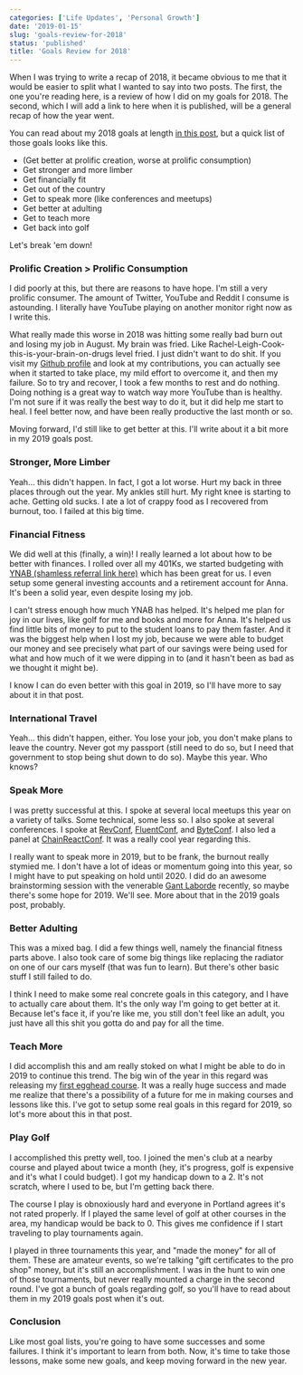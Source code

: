 ```yaml
---
categories: ['Life Updates', 'Personal Growth']
date: '2019-01-15'
slug: 'goals-review-for-2018'
status: 'published'
title: 'Goals Review for 2018'
---
```


When I was trying to write a recap of 2018, it became obvious to me that it would be easier to split what I wanted to say into two posts. The first, the one you're reading here, is a review of how I did on my goals for 2018. The second, which I will add a link to here when it is published, will be a general recap of how the year went.

You can read about my 2018 goals at length [in this post](/goals-for-2018), but a quick list of those goals looks like this.

- (Get better at prolific creation, worse at prolific consumption)
- Get stronger and more limber
- Get financially fit
- Get out of the country
- Get to speak more (like conferences and meetups)
- Get better at adulting
- Get to teach more
- Get back into golf

Let's break 'em down!

### Prolific Creation > Prolific Consumption

I did poorly at this, but there are reasons to have hope. I'm still a very prolific consumer. The amount of Twitter, YouTube and Reddit I consume is astounding. I literally have YouTube playing on another monitor right now as I write this.

What really made this worse in 2018 was hitting some really bad burn out and losing my job in August. My brain was fried. Like Rachel-Leigh-Cook-this-is-your-brain-on-drugs level fried. I just didn't want to do shit. If you visit my [Github profile](https://github.com/kyleshevlin) and look at my contributions, you can actually see when it started to take place, my mild effort to overcome it, and then my failure. So to try and recover, I took a few months to rest and do nothing. Doing nothing is a great way to watch way more YouTube than is healthy. I'm not sure if it was really the best way to do it, but it did help me start to heal. I feel better now, and have been really productive the last month or so.

Moving forward, I'd still like to get better at this. I'll write about it a bit more in my 2019 goals post.

### Stronger, More Limber

Yeah... this didn't happen. In fact, I got a lot worse. Hurt my back in three places through out the year. My ankles still hurt. My right knee is starting to ache. Getting old sucks. I ate a lot of crappy food as I recovered from burnout, too. I failed at this big time.

### Financial Fitness

We did well at this (finally, a win)! I really learned a lot about how to be better with finances. I rolled over all my 401Ks, we started budgeting with [YNAB (shamless referral link here)](https://ynab.com/referral/?ref=LYFmWa7NnaXUdCxR&utm_source=customer_referral) which has been great for us. I even setup some general investing accounts and a retirement account for Anna. It's been a solid year, even despite losing my job.

I can't stress enough how much YNAB has helped. It's helped me plan for joy in our lives, like golf for me and books and more for Anna. It's helped us find little bits of money to put to the student loans to pay them faster. And it was the biggest help when I lost my job, because we were able to budget our money and see precisely what part of our savings were being used for what and how much of it we were dipping in to (and it hasn't been as bad as we thought it might be).

I know I can do even better with this goal in 2019, so I'll have more to say about it in that post.

### International Travel

Yeah... this didn't happen, either. You lose your job, you don't make plans to leave the country. Never got my passport (still need to do so, but I need that government to stop being shut down to do so). Maybe this year. Who knows?

### Speak More

I was pretty successful at this. I spoke at several local meetups this year on a variety of talks. Some technical, some less so. I also spoke at several conferences. I spoke at [RevConf](https://revolutionconf.com/), [FluentConf](https://conferences.oreilly.com/fluent/fl-ca), and [ByteConf](https://www.byteconf.com/). I also led a panel at [ChainReactConf](https://infinite.red/ChainReactConf). It was a really cool year regarding this.

I really want to speak more in 2019, but to be frank, the burnout really stymied me. I don't have a lot of ideas or momentum going into this year, so I might have to put speaking on hold until 2020. I did do an awesome brainstorming session with the venerable [Gant Laborde](https://twitter.com/GantLaborde) recently, so maybe there's some hope for 2019. We'll see. More about that in the 2019 goals post, probably.

### Better Adulting

This was a mixed bag. I did a few things well, namely the financial fitness parts above. I also took care of some big things like replacing the radiator on one of our cars myself (that was fun to learn). But there's other basic stuff I still failed to do.

I think I need to make some real concrete goals in this category, and I have to actually care about them. It's the only way I'm going to get better at it. Because let's face it, if you're like me, you still don't feel like an adult, you just have all this shit you gotta do and pay for all the time.

### Teach More

I did accomplish this and am really stoked on what I might be able to do in 2019 to continue this trend. The big win of the year in this regard was releasing my [first egghead course](https://egghead.io/courses/data-structures-and-algorithms-in-javascript). It was a really huge success and made me realize that there's a possibility of a future for me in making courses and lessons like this. I've got to setup some real goals in this regard for 2019, so lot's more about this in that post.

### Play Golf

I accomplished this pretty well, too. I joined the men's club at a nearby course and played about twice a month (hey, it's progress, golf is expensive and it's what I could budget). I got my handicap down to a 2. It's not scratch, where I used to be, but I'm getting back there.

The course I play is obnoxiously hard and everyone in Portland agrees it's not rated properly. If I played the same level of golf at other courses in the area, my handicap would be back to 0. This gives me confidence if I start traveling to play tournaments again.

I played in three tournaments this year, and "made the money" for all of them. These are amateur events, so we're talking "gift certificates to the pro shop" money, but it's still an accomplishment. I was in the hunt to win one of those tournaments, but never really mounted a charge in the second round. I've got a bunch of goals regarding golf, so you'll have to read about them in my 2019 goals post when it's out.

### Conclusion

Like most goal lists, you're going to have some successes and some failures. I think it's important to learn from both. Now, it's time to take those lessons, make some new goals, and keep moving forward in the new year.
